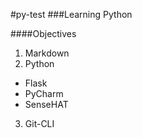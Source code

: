 #py-test
###Learning Python

####Objectives
1. Markdown
2. Python
 * Flask
 * PyCharm
 * SenseHAT
3. Git-CLI

